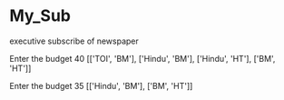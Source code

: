 # My_Sub
executive subscribe of newspaper

Enter the budget 40
[['TOI', 'BM'], ['Hindu', 'BM'], ['Hindu', 'HT'], ['BM', 'HT']]

Enter the budget 35
[['Hindu', 'BM'], ['BM', 'HT']]
